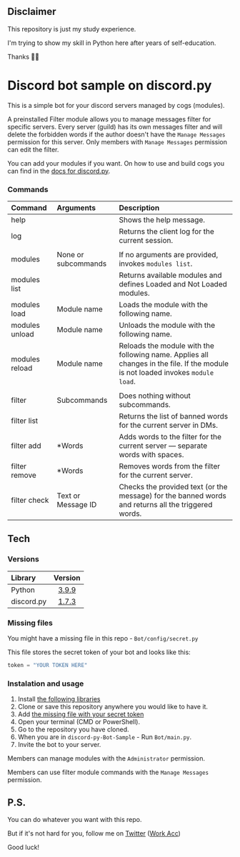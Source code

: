 ## Disclaimer
This repository is just my study experience.

I'm trying to show my skill in Python here after years of self-education.

Thanks 💜💙

# Discord bot sample on discord.py
This is a simple bot for your discord servers managed by cogs (modules).

A preinstalled Filter module allows you to manage messages filter for specific servers.
Every server (guild) has its own messages filter and will delete the forbidden words if the author doesn't have the `Manage Messages` permission for this server.
Only members with `Manage Messages` permission can edit the filter.

You can add your modules if you want.
On how to use and build cogs you can find in the [docs for discord.py](https://discordpy.readthedocs.io/en/stable/ext/commands/cogs.html#quick-example).

### Commands
| Command        | Arguments           | Description                                                                                                                     |
|:---------------|:--------------------|:--------------------------------------------------------------------------------------------------------------------------------|
| help           |                     | Shows the help message.                                                                                                         |
| log            |                     | Returns the client log for the current session.                                                                                 |
|                |                     |                                                                                                                                 |
| modules        | None or subcommands | If no arguments are provided, invokes `modules list`.                                                                           |
| modules list   |                     | Returns available modules and defines Loaded and Not Loaded modules.                                                            |
| modules load   | Module name         | Loads the module with the following name.                                                                                       |
| modules unload | Module name         | Unloads the module with the following name.                                                                                     |
| modules reload | Module name         | Reloads the module with the following name. Applies all changes in the file. If the module is not loaded invokes `module load`. |
|                |                     |                                                                                                                                 |
| filter         | Subcommands         | Does nothing without subcommands.                                                                                               |
| filter list    |                     | Returns the list of banned words for the current server in DMs.                                                                 |
| filter add     | \*Words             | Adds words to the filter for the current server — separate words with spaces.                                                   |
| filter remove  | \*Words             | Removes words from the filter for the current server.                                                                           |
| filter check   | Text or Message ID  | Checks the provided text (or the message) for the banned words and returns all the triggered words.                             |

## Tech
### Versions
| Library    | Version                                                       |
|:-----------|:-------------------------------------------------------------:|
| Python     | [3.9.9](https://www.python.org/downloads/release/python-399/) |
| discord.py | [1.7.3](https://pypi.org/project/discord.py/1.7.3/)           |

### Missing files
You might have a missing file in this repo - `Bot/config/secret.py`

This file stores the secret token of your bot and looks like this:
```py
token = "YOUR TOKEN HERE"
```

### Instalation and usage
1. Install [the following libraries](#versions)
2. Clone or save this repository anywhere you would like to have it.
3. Add [the missing file with your secret token](#missing-files)
4. Open your terminal (CMD or PowerShell).
5. Go to the repository you have cloned.
6. When you are in `discord-py-Bot-Sample` - Run `Bot/main.py`.
7. Invite the bot to your server.

Members can manage modules with the `Administrator` permission.

Members can use filter module commands with the `Manage Messages` permission.

## P.S.
You can do whatever you want with this repo.

But if it's not hard for you, follow me on [Twitter](https://twitter.com/AnriaruDoragon) ([Work Acc](https://twitter.com/AnriaruDoragon_))

Good luck!
